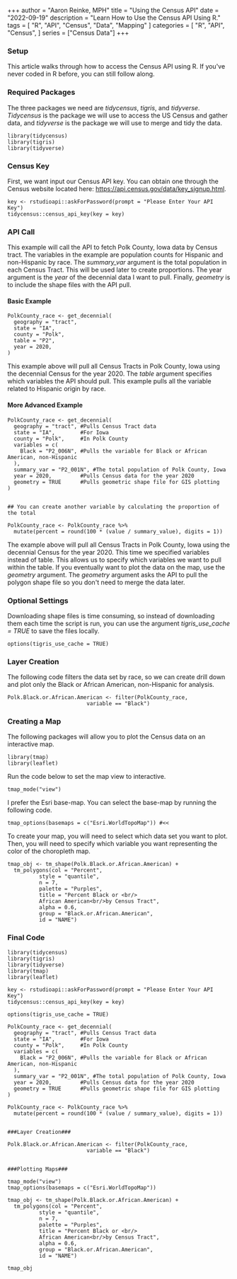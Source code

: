 +++
author = "Aaron Reinke, MPH"
title = "Using the Census API"
date = "2022-09-19"
description = "Learn How to Use the Census API Using R."
tags = [
    "R",
    "API",
    "Census",
    "Data",
    "Mapping"
]
categories = [
    "R",
    "API",
    "Census",
]
series = ["Census Data"]
+++
 
<!--more-->

### Setup

This article walks through how to access the Census API using R. If you've never
coded in R before, you can still follow along.


### Required Packages

The three packages we need are *tidycensus*, *tigris*, and *tidyverse*. *Tidycensus* is the package we will use to access the US Census and gather data, and *tidyverse* is the package we will use to merge and tidy the data.

```(r)
library(tidycensus)
library(tigris)
library(tidyverse)
```

### Census Key

First, we want input our Census API key. You can obtain one through the Census website located here: https://api.census.gov/data/key_signup.html.

```(r)
key <- rstudioapi::askForPassword(prompt = "Please Enter Your API Key")
tidycensus::census_api_key(key = key)
```

### API Call
This example will call the API to fetch Polk County, Iowa data by Census tract. The variables in the example are population counts for Hispanic and non-Hispanic by race. The *summary_var* argument is the total population in each Census Tract. This will be used later to create proportions. The year argument is the *year* of the decennial data I want to pull. Finally, *geometry* is to include the shape files with the API pull.

#### Basic Example

```{r}
PolkCounty_race <- get_decennial(
  geography = "tract",
  state = "IA",
  county = "Polk",
  table = "P2",
  year = 2020,
) 
```
This example above will pull all Census Tracts in Polk County, Iowa using the decennial
Census for the year 2020. The *table* argument specifies which variables the API should pull. This example pulls all the variable related to Hispanic origin by race.

#### More Advanced Example
```{r}
PolkCounty_race <- get_decennial(
  geography = "tract", #Pulls Census Tract data
  state = "IA",        #For Iowa
  county = "Polk",     #In Polk County
  variables = c(
    Black = "P2_006N", #Pulls the variable for Black or African American, non-Hispanic
  ),
  summary_var = "P2_001N", #The total population of Polk County, Iowa
  year = 2020,         #Pulls Census data for the year 2020
  geometry = TRUE      #Pulls geometric shape file for GIS plotting
) 


## You can create another variable by calculating the proportion of the total 

PolkCounty_race <- PolkCounty_race %>%
  mutate(percent = round(100 * (value / summary_value), digits = 1))
```
The example above will pull all Census Tracts in Polk County, Iowa using the decennial
Census for the year 2020. This time we specified variables instead of table. This allows us to specify which variables we want to pull within the table. If you eventually want to plot the data on the map, use the *geometry* argument. The *geometry* argument asks the API to pull the polygon shape file so you don't need to merge the data later. 

### Optional Settings
Downloading shape files is time consuming, so instead of downloading them each time the script is run, you can use the argument *tigris_use_cache = TRUE* to save the files locally.

```{r}
options(tigris_use_cache = TRUE)
```

### Layer Creation

The following code filters the data set by race, so we can create drill down and plot only the Black or African American, non-Hispanic for analysis.


```{r}
Polk.Black.or.African.American <- filter(PolkCounty_race, 
                         variable == "Black")

```


### Creating a Map

The following packages will allow you to plot the Census data on an interactive map.

```{r}
library(tmap)
library(leaflet)
```

Run the code below to set the map view to interactive.

```{r}
tmap_mode("view")
```

I prefer the Esri base-map. You can select the base-map by running the following code.
```{r}
tmap_options(basemaps = c("Esri.WorldTopoMap")) #<<
```

To create your map, you will need to select which data set you want to plot. Then, you will need to specify which variable you want representing the color of the choropleth map.

```{r}
tmap_obj <- tm_shape(Polk.Black.or.African.American) +
  tm_polygons(col = "Percent",
          style = "quantile",
          n = 7,
          palette = "Purples",
          title = "Percent Black or <br/>
          African American<br/>by Census Tract",
          alpha = 0.6,
          group = "Black.or.African.American",
          id = "NAME")
```

### Final Code

```(r)
library(tidycensus)
library(tigris)
library(tidyverse)
library(tmap)
library(leaflet)

key <- rstudioapi::askForPassword(prompt = "Please Enter Your API Key")
tidycensus::census_api_key(key = key)

options(tigris_use_cache = TRUE)

PolkCounty_race <- get_decennial(
  geography = "tract", #Pulls Census Tract data
  state = "IA",        #For Iowa
  county = "Polk",     #In Polk County
  variables = c(
    Black = "P2_006N", #Pulls the variable for Black or African American, non-Hispanic
  ),
  summary_var = "P2_001N", #The total population of Polk County, Iowa
  year = 2020,         #Pulls Census data for the year 2020
  geometry = TRUE      #Pulls geometric shape file for GIS plotting
) 

PolkCounty_race <- PolkCounty_race %>%
  mutate(percent = round(100 * (value / summary_value), digits = 1))
  

###Layer Creation###

Polk.Black.or.African.American <- filter(PolkCounty_race, 
                         variable == "Black")
                         
                         
###Plotting Maps###

tmap_mode("view")
tmap_options(basemaps = c("Esri.WorldTopoMap"))

tmap_obj <- tm_shape(Polk.Black.or.African.American) +
  tm_polygons(col = "Percent",
          style = "quantile",
          n = 7,
          palette = "Purples",
          title = "Percent Black or <br/>
          African American<br/>by Census Tract",
          alpha = 0.6,
          group = "Black.or.African.American",
          id = "NAME")
          
tmap_obj        

```